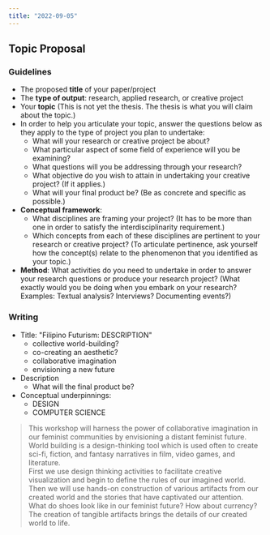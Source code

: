 ```yaml
---
title: "2022-09-05"
---
```

## Topic Proposal
### Guidelines
-   The proposed **title** of your paper/project
-   The **type of output**: research, applied research, or creative project
-   Your **topic** (This is not yet the thesis. The thesis is what you will claim about the topic.)
-   In order to help you articulate your topic, answer the questions below as they apply to the type of project you plan to undertake:
    -   What will your research or creative project be about?
    -   What particular aspect of some field of experience will you be examining? 
    -   What questions will you be addressing through your research? 
    -   What objective do you wish to attain in undertaking your creative project? (If it applies.)
    -   What will your final product be? (Be as concrete and specific as possible.)
-   **Conceptual framework**: 
    -   What disciplines are framing your project? (It has to be more than one in order to satisfy the interdisciplinarity requirement.)
    -   Which concepts from each of these disciplines are pertinent to your research or creative project? (To articulate pertinence, ask yourself how the concept(s) relate to the phenomenon that you identified as your topic.)
-   **Method**: What activities do you need to undertake in order to answer your research questions or produce your research project? (What exactly would you be doing when you embark on your research? Examples: Textual analysis? Interviews? Documenting events?)

### Writing

- Title: "Filipino Futurism: DESCRIPTION"
	- collective world-building?
	- co-creating an aesthetic?
	- collaborative imagination
	- envisioning a new future
- Description
	- What will the final product be?
- Conceptual underpinnings:
	- DESIGN
	- COMPUTER SCIENCE

> This workshop will harness the power of collaborative imagination in our feminist communities by envisioning a distant feminist future. World building is a design-thinking tool which is used often to create sci-fi, fiction, and fantasy narratives in film, video games, and literature.  
First we use design thinking activities to facilitate creative visualization and begin to define the rules of our imagined world. Then we will use hands-on construction of various artifacts from our created world and the stories that have captivated our attention.  
What do shoes look like in our feminist future? How about currency? The creation of tangible artifacts brings the details of our created world to life.